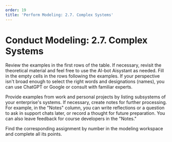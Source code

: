 ```yaml
---
order: 19
title: 'Perform Modeling: 2.7. Complex Systems'
---
```


# Conduct Modeling: 2.7. Complex Systems

Review the examples in the first rows of the table. If necessary, revisit the theoretical material and feel free to use the AI-bot Aisystant as needed. Fill in the empty cells in the rows following the examples. If your perspective isn't broad enough to select the right words and designations (names), you can use ChatGPT or Google or consult with familiar experts.

Provide examples from work and personal projects by listing subsystems of your enterprise's systems. If necessary, create notes for further processing. For example, in the "Notes" column, you can write reflections or a question to ask in support chats later, or record a thought for future preparation. You can also leave feedback for course developers in the "Notes."

Find the corresponding assignment by number in the modeling workspace and complete all its points.